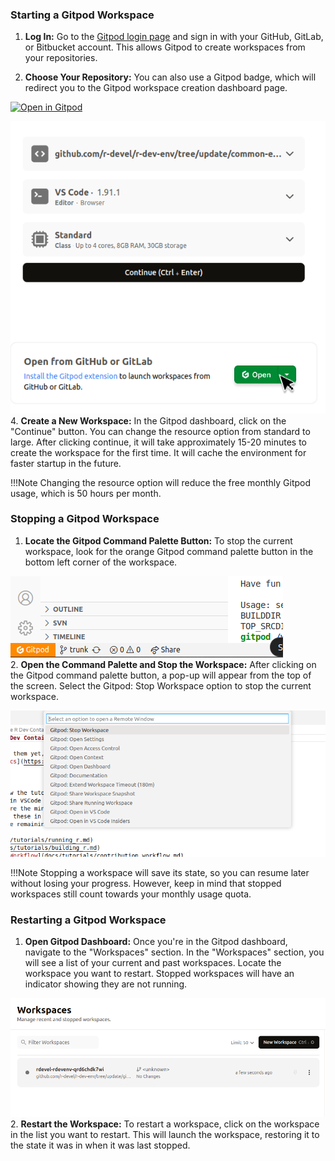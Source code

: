 
### Starting a Gitpod Workspace

1. **Log In:**
Go to the [Gitpod login page](https://gitpod.io/login/) and sign in with your GitHub, GitLab, or Bitbucket account. This allows Gitpod to create workspaces from your repositories.

3. **Choose Your Repository:**
You can also use a Gitpod badge, which will redirect you to the Gitpod workspace creation dashboard page.

[![Open in Gitpod](https://img.shields.io/badge/Gitpod-Open%20in%20Gitpod-blue?logo=gitpod&style=for-the-badge)](https://gitpod.io/github.com/r-devel/r-dev-env/tree/devel)


![start gitpod workspace](../assets/gitpod1.png)     
4. **Create a New Workspace:**
In the Gitpod dashboard, click on the "Continue" button. You can change the resource option from standard to large. After clicking continue, it will take approximately 15-20 minutes to create the workspace for the first time. It will cache the environment for faster startup in the future.

!!!Note
     Changing the resource option will reduce the free monthly Gitpod usage, which is 50 hours per month.


### Stopping a Gitpod Workspace

1. **Locate the Gitpod Command Palette Button:**
To stop the current workspace, look for the orange Gitpod command palette button in the bottom left corner of the workspace.

![stop gitpod workspace](../assets/gitpod2.png)   
2. **Open the Command Palette and Stop the Workspace:**
After clicking on the Gitpod command palette button, a pop-up will appear from the top of the screen. Select the Gitpod: Stop Workspace option to stop the current workspace.

![stop gitpod workspace](../assets/gitpod3.png)


!!!Note
    Stopping a workspace will save its state, so you can resume later without losing your progress. However, keep in mind that stopped workspaces still count towards your monthly usage quota.


### Restarting a Gitpod Workspace

1. **Open Gitpod Dashboard:**
Once you're in the Gitpod dashboard, navigate to the "Workspaces" section. In the "Workspaces" section, you will see a list of your current and past workspaces. Locate the workspace you want to restart. Stopped workspaces will have an indicator showing they are not running.

![restart gitpod workspace](../assets/gitpod4.png)   
2. **Restart the Workspace:**
To restart a workspace, click on the workspace in the list you want to restart. This will launch the workspace, restoring it to the state it was in when it was last stopped.